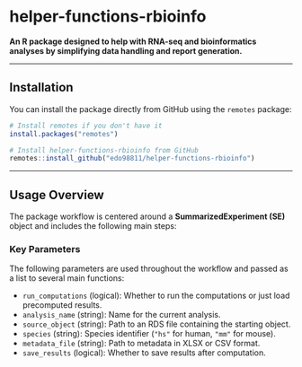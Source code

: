 
# helper-functions-rbioinfo

**An R package designed to help with RNA-seq and bioinformatics analyses by simplifying data handling and report generation.**

---

## Installation

You can install the package directly from GitHub using the `remotes` package:

```r
# Install remotes if you don't have it
install.packages("remotes")

# Install helper-functions-rbioinfo from GitHub
remotes::install_github("edo98811/helper-functions-rbioinfo")
```

---

## Usage Overview

The package workflow is centered around a **SummarizedExperiment (SE)** object and includes the following main steps:

### Key Parameters

The following parameters are used throughout the workflow and passed as a list to several main functions:

* `run_computations` (logical): Whether to run the computations or just load precomputed results.
* `analysis_name` (string): Name for the current analysis.
* `source_object` (string): Path to an RDS file containing the starting object.
* `species` (string): Species identifier (`"hs"` for human, `"mm"` for mouse).
* `metadata_file` (string): Path to metadata in XLSX or CSV format.
* `save_results` (logical): Whether to save results after computation.